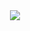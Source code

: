 <div align="center">
<img src="https://capsule-render.vercel.app/api?type=waving&color=a5d4fa&height=300&section=header&text=HAESEO&fontColor=80c2f8&fontSize=90">
</div>
